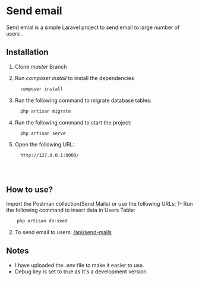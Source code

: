 # Send email

Send emial is a simple Laravel project to send email  to large number of  users .

## Installation 
1. Clone *master* Branch

2. Run *composer install* to install the dependencies

   ```bash
     composer install
   ```
3. Run the following command to migrate database tables:
   
   ```bash
     php artisan migrate
   ```

4. Run the following command to start the project:
   ```bash
     php artisan serve
   ```

5. Open the following URL:

   ```bash
     http://127.0.0.1:8000/
   ```


   ```



## How to use?
Import the Postman collection(Send Mails) or use the following URLs:
1- Run the following command to insert data in Users Table:
 ```bash
     php artisan db:seed
   ```
2. To send email to users: [/api/send-mails](http://127.0.0.1:8000/api/send-mails)



   
## Notes
* I have uploaded the .env file to make it easier to use.
* Debug key is set to true as It's a development version.

